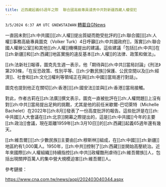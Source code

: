 ```yaml
---
title: 近西藏起義65週年之際  聯合國高級專員谴责中共對新疆西藏人權侵犯
---
```

`3/5/2024 6:37 AM UTC GNEWSTAIWAN` [轉載自GNews](https://gnews.org/articles/2366017)


一直因未對[[zh:中共國]][[zh:人權]]提出質疑而飽受批評的[[zh:聯合國]][[zh:人權]]事務高級專員圖克（Volker Turk）4日呼籲[[zh:中共國政府]]，落實[[zh:聯合國人權辦公室]]和其他[[zh:人權]]機構提出的建議。這些建議「包括[[zh:中共]]在[[zh:新疆]]和[[zh:西藏]]地區實施的違反基本[[zh:人權]]的法律、政策和做法」。

  

[[zh:法新社]]報導，圖克先生週一表示，他「期待與[[zh:中共]]當局討論」《刑法》第293條，「在反恐政策、性別平等、[[zh:少數民族]]保護、公民空間以及[[zh:經濟]]、社會和[[zh:文化]]權利等領域正在與[[zh:中國]]當局進行對話」。

  

圖克也提到他正在關切[[zh:香港]][[zh:國安法]]並與[[zh:香港]]當局接觸。

  

對此，作者古莉在[[zh:法廣]]撰文表示，圖克一直被批評在[[zh:人權問題]]上沒有對[[zh:中共]]當局提出足夠的挑戰，尤其是他的前任米歇爾-巴切萊特（Michelle Bachelet）在2022年[[zh:8月]]發表了一份高度批評的報告。這些批評是在[[zh:中共國]]人大會議在[[zh:北京]]開幕之際提出的，這是[[zh:中共國]]今年的主要[[zh:政治]]會議，現在距離1959年[[zh:3月10日]]的[[zh:西藏]]起義65週年還有幾天。

  

[[zh:維吾爾]][[zh:少數民族]]主要由[[zh:穆斯林]]組成，在[[zh:中國]][[zh:新疆]]地區約有1,000萬人。1950年，[[zh:中共]]控制了[[zh:西藏]]並開始高壓統治。近年來國際[[zh:人權組織]]持續指控[[zh:中共]]政權酷刑虐待[[zh:維吾爾族]]人，包括出現關押百萬人的集中營大規模迫害[[zh:維吾爾]]人。

  
  
  
  
  
  
  

參考鏈接：

  

https://www.cna.com.tw/news/aopl/202403040344.aspx

